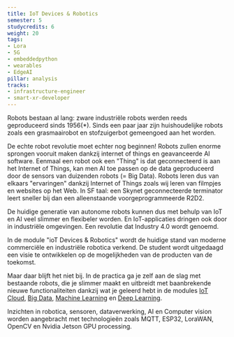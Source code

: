 ```yaml
---
title: IoT Devices & Robotics
semester: 5
studycredits: 6
weight: 20
tags:
- Lora
- 5G
- embeddedpython
- wearables
- EdgeAI
pillar: analysis
tracks:
- infrastructure-engineer
- smart-xr-developer
---
```

Robots bestaan al lang: zware industriële robots werden reeds geproduceerd sinds 1956(*). Sinds een paar jaar zijn huishoudelijke robots zoals een grasmaairobot en stofzuigerbot gemeengoed aan het worden.

De echte robot revolutie moet echter nog beginnen! Robots zullen enorme sprongen vooruit maken dankzij internet of things en geavanceerde AI software. Eenmaal een robot ook een "Thing" is dat geconnecteerd is aan het Internet of Things, kan men AI toe passen op de data geproduceerd door de sensors van duizenden robots (= Big Data). Robots leren dus van elkaars "ervaringen" dankzij Internet of Things zoals wij leren van filmpjes en websites op het Web. In SF taal: een Skynet geconnecteerde terminator leert sneller bij dan een alleenstaande voorgeprogrammeerde R2D2.

De huidige generatie van autonome robots kunnen dus met behulp van IoT en AI veel slimmer en flexibeler worden. En IoT-applicaties dringen ook door in industriële omgevingen. Een revolutie dat Industry 4.0 wordt genoemd.

In de module "ioT Devices & Robotics" wordt de huidige stand van moderne commerciële en industriële robotica verkend. De student wordt uitgedaagd een visie te ontwikkelen op de mogelijkheden van de producten van de toekomst.

Maar daar blijft het niet bij. In de practica ga je zelf aan de slag met bestaande robots, die je slimmer maakt en uitbreidt met baanbrekende nieuwe functionaliteiten dankzij wat je geleerd hebt in de modules <a class="js-module-link" href="/programma/iot-cloud/">IoT Cloud</a>, <a class="js-module-link" href="/programma/artificial-intelligence-big-data/">Big Data</a>, <a class="js-module-link" href="/programma/machine-learning/">Machine Learning</a> en <a class="js-module-link" href="/programma/deep-learning/">Deep Learning</a>.

Inzichten in robotica, sensoren, dataverwerking, AI en Computer vision worden aangebracht met technologieën zoals MQTT, ESP32, LoraWAN, OpenCV en Nvidia Jetson GPU processing.